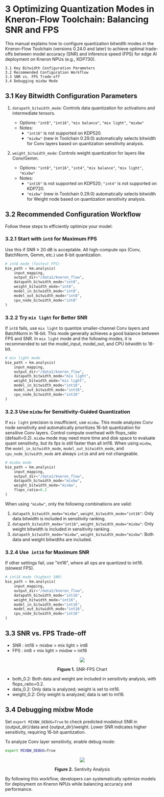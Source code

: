 # 3 Optimizing Quantization Modes in Kneron-Flow Toolchain: Balancing SNR and FPS

This manual explains how to configure quantization bitwidth modes in the Kneron-Flow Toolchain (versions 0.24.0 and later) to achieve optimal trade-offs between model accuracy (SNR) and inference speed (FPS) for edge AI deployment on Kneron NPUs (e.g., KDP730).

```
3.1 Key Bitwidth Configuration Parameters
3.2 Recommended Configuration Workflow
3.3 SNR vs. FPS Trade-off
3.4 Debugging mixbw Mode
```

## 3.1 Key Bitwidth Configuration Parameters

1. `datapath_bitwidth_mode`: Controls data quantization for activations and intermediate tensors.  

    - Options: `"int8"`, `"int16"`, `"mix balance"`, `"mix light"`, `"mixbw"`  
    - Notes:  
        - `"int16"` is not supported on KDP520.  
        - `"mixbw"` (new in Toolchain 0.29.0) automatically selects bitwidth for Conv layers based on quantization sensitivity analysis.  

2. `weight_bitwidth_mode`: Controls weight quantization for layers like Conv/Gemm.  
    - Options: `"int8"`, `"int16"`, `"int4"`, `"mix balance"`, `"mix light"`, `"mixbw"`  
    - Notes:  
        - `"int16"` is not supported on KDP520; `"int4"` is not supported on KDP720.  
        - `"mixbw"` (new in Toolchain 0.29.0) automatically selects bitwidth for Weight node based on quantization sensitivity analysis.  

## 3.2 Recommended Configuration Workflow

Follow these steps to efficiently optimize your model:  

### 3.2.1 Start with `int8` for Maximum FPS

Use this if SNR &ge; 20 dB is acceptable. All high-compute ops (Conv, BatchNorm, Gemm, etc.) use 8-bit quantization.

```python
# int8 mode (fastest FPS)  
bie_path = km.analysis(  
    input_mapping,  
    output_dir="/data1/kneron_flow",  
    datapath_bitwidth_mode="int8",  
    weight_bitwidth_mode="int8",  
    model_in_bitwidth_mode="int8",  
    model_out_bitwidth_mode="int8",  
    cpu_node_bitwidth_mode="int8"  
)  
```


### 3.2.2 Try `mix light` for Better SNR

If `int8` fails, use `mix light` to quantize smaller-channel Conv layers and BatchNorm in 16-bit. This mode generally achieves a good balance between FPS and SNR.
In `mix light` mode and the following modes, it is recommended to set the model_input, model_out, and CPU bitwidth to 16-bit.

```python  
# mix light mode  
bie_path = km.analysis(  
    input_mapping,  
    output_dir="/data1/kneron_flow",  
    datapath_bitwidth_mode="mix light",  
    weight_bitwidth_mode="mix light",  
    model_in_bitwidth_mode="int16",  
    model_out_bitwidth_mode="int16",  
    cpu_node_bitwidth_mode="int16"  
)
```

### 3.2.3 Use `mixbw` for Sensitivity-Guided Quantization

If `mix light` precision is insufficient, use `mixbw`. This mode analyzes Conv node sensitivity and automatically prioritizes 16-bit quantization for sensitive Conv layers. Control compute overhead with flops_ratio (default=0.2). `mixbw` mode may need more time and disk space to evaluate quant sensitivity, but its fps is still faster than all int16. When using `mixbw`, the `model_in_bitwidth_mode`, `model_out_bitwidth_mode`, and `cpu_node_bitwidth_mode` are always `int16` and are not changeable.


```python  
# mixbw mode
bie_path = km.analysis(  
    input_mapping,  
    output_dir="/data1/kneron_flow",  
    datapath_bitwidth_mode="mixbw",  
    weight_bitwidth_mode="mixbw",  
    flops_ratio=0.2  
)
```

When using `"mixbw"`, only the following combinations are valid:  

1. `datapath_bitwidth_mode="mixbw"`, `weight_bitwidth_mode="int16"`: Only data bitwidth is included in sensitivity ranking.
2. `datapath_bitwidth_mode="int16"`, `weight_bitwidth_mode="mixbw"`: Only weight bitwidth is included in sensitivity ranking.
3. `datapath_bitwidth_mode="mixbw"`, `weight_bitwidth_mode="mixbw"`: Both data and weight bitwidths are included.


### 3.2.4 Use` int16` for Maximum SNR

If other settings fail, use "int16", where all ops are quantized to int16.(slowest FPS).

```python  
# int16 mode (highest SNR)  
bie_path = km.analysis(  
    input_mapping,  
    output_dir="/data1/kneron_flow",  
    datapath_bitwidth_mode="int16",  
    weight_bitwidth_mode="int16",  
    model_in_bitwidth_mode="int16",  
    model_out_bitwidth_mode="int16",  
    cpu_node_bitwidth_mode="int16"  
)
```


## 3.3 SNR vs. FPS Trade-off

- SNR : int16 > mixbw > mix light > int8
- FPS : int8 > mix light > mixbw > int16


<div align="center">
<img src="../../imgs/quantization/snr_fps_chart.png">
<p><span style="font-weight: bold;">Figure 1.</span> SNR-FPS Chart </p>
</div>

- both_0.2: Both data and weight are included in sensitivity analysis, with flops_ratio=0.2.
- data_0.2: Only data is analyzed; weight is set to int16.
- weight_0.2: Only weight is analyzed; data is set to int16.


## 3.4 Debugging mixbw Mode

Set `export MIXBW_DEBUG=True` to check predicted modelout SNR  in {output_dir}/data and {output_dir}/weight. Lower SNR indicates higher sensitivity, requiring 16-bit quantization.

To analyze Conv layer sensitivity, enable debug mode:

```bash
export MIXBW_DEBUG=True  
```



<div align="center">
<img src="../../imgs/quantization/sentivity_analysis.png">
<p><span style="font-weight: bold;">Figure 2.</span> Sentivity Analysis </p>
</div>



By following this workflow, developers can systematically optimize models for deployment on Kneron NPUs while balancing accuracy and performance.
